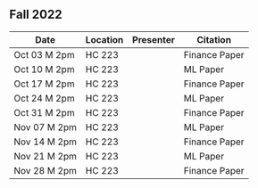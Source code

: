 ## Fall 2022

| Date         | Location |Presenter         | Citation        |
|--------------|----------|------------------|-----------------|
| Oct 03 M 2pm | HC 223   |                  | Finance Paper   | 
| Oct 10 M 2pm | HC 223   |                  | ML Paper        | 
| Oct 17 M 2pm | HC 223   |                  | Finance Paper   |
| Oct 24 M 2pm | HC 223   |                  | ML Paper        |  
| Oct 31 M 2pm | HC 223   |                  | Finance Paper   | 
| Nov 07 M 2pm | HC 223   |                  | ML Paper        | 
| Nov 14 M 2pm | HC 223   |                  | Finance Paper   | 
| Nov 21 M 2pm | HC 223   |                  | ML Paper        |  
| Nov 28 M 2pm | HC 223   |                  | Finance Paper   | 


